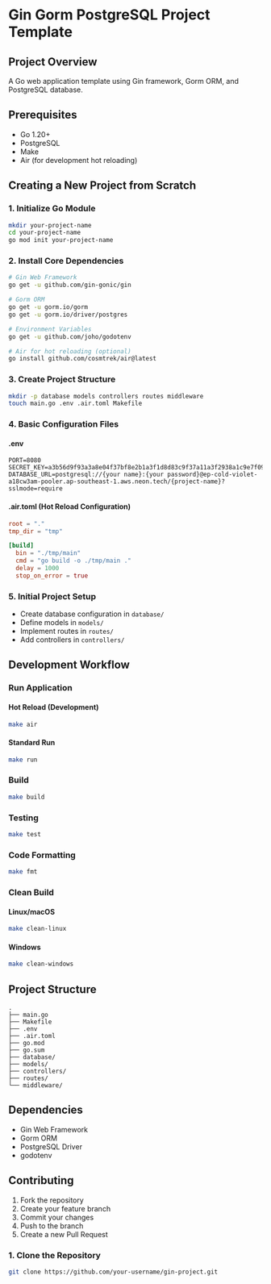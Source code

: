 # Gin Gorm PostgreSQL Project Template

## Project Overview

A Go web application template using Gin framework, Gorm ORM, and PostgreSQL database.

## Prerequisites

- Go 1.20+
- PostgreSQL
- Make
- Air (for development hot reloading)

## Creating a New Project from Scratch

### 1. Initialize Go Module

```bash
mkdir your-project-name
cd your-project-name
go mod init your-project-name
```

### 2. Install Core Dependencies

```bash
# Gin Web Framework
go get -u github.com/gin-gonic/gin

# Gorm ORM
go get -u gorm.io/gorm
go get -u gorm.io/driver/postgres

# Environment Variables
go get -u github.com/joho/godotenv

# Air for hot reloading (optional)
go install github.com/cosmtrek/air@latest
```

### 3. Create Project Structure

```bash
mkdir -p database models controllers routes middleware
touch main.go .env .air.toml Makefile
```

### 4. Basic Configuration Files

#### .env

```
PORT=8080
SECRET_KEY=a3b56d9f93a3a8e04f37bf8e2b1a3f1d8d83c9f37a11a3f2938a1c9e7f09d2e9
DATABASE_URL=postgresql://{your name}:{your password}@ep-cold-violet-a18cw3am-pooler.ap-southeast-1.aws.neon.tech/{project-name}?sslmode=require
```

#### .air.toml (Hot Reload Configuration)

```toml
root = "."
tmp_dir = "tmp"

[build]
  bin = "./tmp/main"
  cmd = "go build -o ./tmp/main ."
  delay = 1000
  stop_on_error = true
```

### 5. Initial Project Setup

- Create database configuration in `database/`
- Define models in `models/`
- Implement routes in `routes/`
- Add controllers in `controllers/`

## Development Workflow

### Run Application

#### Hot Reload (Development)

```bash
make air
```

#### Standard Run

```bash
make run
```

### Build

```bash
make build
```

### Testing

```bash
make test
```

### Code Formatting

```bash
make fmt
```

### Clean Build

#### Linux/macOS

```bash
make clean-linux
```

#### Windows

```bash
make clean-windows
```

## Project Structure

```
.
├── main.go
├── Makefile
├── .env
├── .air.toml
├── go.mod
├── go.sum
├── database/
├── models/
├── controllers/
├── routes/
└── middleware/
```

## Dependencies

- Gin Web Framework
- Gorm ORM
- PostgreSQL Driver
- godotenv

## Contributing

1. Fork the repository
2. Create your feature branch
3. Commit your changes
4. Push to the branch
5. Create a new Pull Request

### 1. Clone the Repository

```bash
git clone https://github.com/your-username/gin-project.git
```
